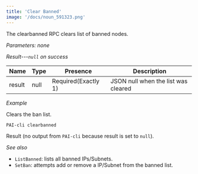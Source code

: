 ```yaml
---
title: 'Clear Banned'
image: '/docs/noun_591323.png'
---
```


The clearbanned RPC clears list of banned nodes.

*Parameters: none*

*Result---`null` on success*

| Name  | Type | Presence            | Description
|-------|------|---------------------|-------------
|result |null  | Required(Exactly 1) | JSON null when the list was cleared

*Example*

Clears the ban list.

```
PAI-cli clearbanned
```

Result (no output from `PAI-cli` because result is set to `null`).

*See also*

* `ListBanned`: lists all banned IPs/Subnets.
* `SetBan`: attempts add or remove a IP/Subnet from the banned list.

